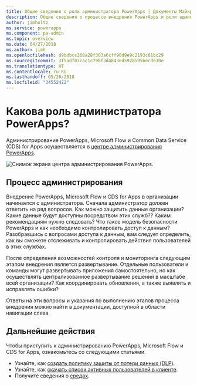```yaml
---
title: Общие сведения о роли администратора PowerApps | Документы Майкрософт
description: Общие сведения о процессе внедрения PowerApps и роли администратора PowerApps
author: jimholtz
ms.service: powerapps
ms.component: pa-admin
ms.topic: overview
ms.date: 04/27/2018
ms.author: jimh
ms.openlocfilehash: d9bdbcc268a28f303a6cff90d9e9c2193c81bc29
ms.sourcegitcommit: 3f5adf07cac1c798f3d4843ed5928505becde30e
ms.translationtype: HT
ms.contentlocale: ru-RU
ms.lasthandoff: 05/26/2018
ms.locfileid: "34552422"
---
```

# <a name="whats-the-role-of-a-powerapps-administrator"></a>Какова роль администратора PowerApps?
Администрирование PowerApps, Microsoft Flow и Common Data Service (CDS) for Apps осуществляется в [центре администрирования PowerApps](https://admin.powerapps.com).

![Снимок экрана центра администрирования PowerApps.](./media/index/admin-center.png)

## <a name="administration-journey"></a>Процесс администрирования
Внедрение PowerApps, Microsoft Flow и CDS for Apps в организации начинается с администратора. Сначала администратор должен ответить на ряд вопросов. Как можно защитить данные организации? Какие данные будут доступны посредством этих служб?? Каким рекомендациям нужно следовать? Что такое модель безопасности PowerApps и как необходимо контролировать доступ к данным? Разобравшись с вопросами доступа к данным, вам следует определить, как вы сможете отслеживать и контролировать действия пользователей в этих службах.

После определения возможностей контроля и мониторинга следующим этапом внедрения является развертывание. Отдельные пользователи и команды могут развертывать приложения самостоятельно, но как осуществлять централизованное развертывание решений в масштабе всей организации? Как координировать обновления, а также выявлять и исправлять ошибки?

Ответы на эти вопросы и указания по выполнению этапов процесса внедрения можно найти в документации, доступной в области навигации слева.

## <a name="next-steps"></a>Дальнейшие действия
Чтобы приступить к администрированию PowerApps, Microsoft Flow и CDS for Apps, ознакомьтесь со следующими статьями.
* Узнайте, как [создать политику защиты от потери данных (DLP)](create-dlp-policy.md).
* Узнайте, как [скачать список активных пользователей в клиенте](admin-view-user-licenses.md).
* Получите сведения о [средах](environments-overview.md).

